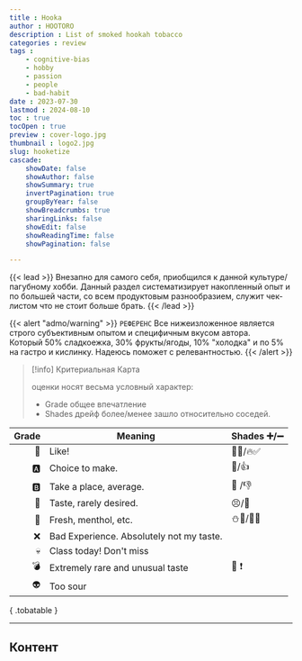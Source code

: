 ```yaml
---
title : Hooka
author : HOOTORO
description : List of smoked hookah tobacco
categories : review
tags : 
    - cognitive-bias
    - hobby
    - passion
    - people
    - bad-habit
date : 2023-07-30
lastmod : 2024-08-10
toc : true
tocOpen : true
preview : cover-logo.jpg
thumbnail : logo2.jpg
slug: hooketize
cascade:
    showDate: false
    showAuthor: false
    showSummary: true
    invertPagination: true
    groupByYear: false
    showBreadcrumbs: true
    sharingLinks: false
    showEdit: false
    showReadingTime: false
    showPagination: false

---
```


{{< lead >}}
Внезапно для самого себя, приобщился к данной культуре/пагубному хобби.
Данный раздел систематизирует накопленный опыт и по большей части, со всем продуктовым разнообразием, служит чек-листом что не стоит больше брать.
{{< /lead >}}

{{< alert "admo/warning" >}} `РЕФЕРЕНС`
Все нижеизложенное является строго субъективным опытом и специфичным вкусом автора.  
Который 50% сладкоежка, 30% фрукты/ягоды, 10% "холодка" и по 5% на гастро и кислинку.
Надеюсь поможет с релевантностью.
{{< /alert >}}

> [!info] Критериальная Карта
> 
> оценки носят весьма условный характер:
>
> - Grade общее впечатление
> - Shades дрейф более/менее зашло относительно соседей.

| Grade | Meaning                                  | Shades ➕/➖ |
| ----: | ---------------------------------------- | :--------- |
|     👑 | Like!                                    | 💯💞/🔥✅      |
|     🅰️ | Choice to make.                          | 🥈/👍        |
|     🅱️ | Take a place, average.                   | 🥉 /👎       |
|     🍋 | Taste, rarely desired.                   | 😣/🤢        |
|     🥶 | Fresh, menthol, etc.                     | ⛄🍧/🧊💢      |
|     ❌ | Bad Experience. Absolutely not my taste. |            |
|     💀 | Class today! Don't miss                  |            |
|     💣 | Extremely rare and unusual taste         | 🧩 ❗        |
|     👽 | Too sour                                 |            |
{ .tobatable }

***

## Контент
